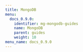 ```yaml
---
title: MongoDB
menu:
  docs_0.9.0:
    identifier: mg-mongodb-guides
    name: MongoDB
    parent: guides
    weight: 10
menu_name: docs_0.9.0
---
```

